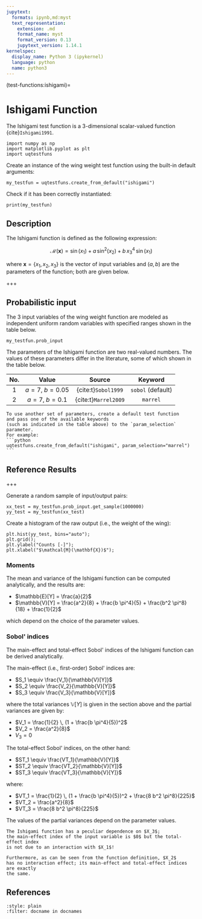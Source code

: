 ```yaml
---
jupytext:
  formats: ipynb,md:myst
  text_representation:
    extension: .md
    format_name: myst
    format_version: 0.13
    jupytext_version: 1.14.1
kernelspec:
  display_name: Python 3 (ipykernel)
  language: python
  name: python3
---
```


(test-functions:ishigami)=
# Ishigami Function

The Ishigami test function is a 3-dimensional scalar-valued function {cite}`Ishigami1991`.

```{code-cell} ipython3
import numpy as np
import matplotlib.pyplot as plt
import uqtestfuns
```

Create an instance of the wing weight test function using
the built-in default arguments:

```{code-cell} ipython3
my_testfun = uqtestfuns.create_from_default("ishigami")
```

Check if it has been correctly instantiated:

```{code-cell} ipython3
print(my_testfun)
```

## Description

The Ishigami function is defined as the following expression:

$$
\mathcal{M}(\boldsymbol{x}) = \sin(x_1) + a \, \sin^2(x_2) + b \, x_3^4 \, \sin{(x_1)} 
$$

where $\boldsymbol{x} = \{ x_1, x_2, x_3 \}$ is the vector of input variables
and $(a, b)$ are the parameters of the function;
both are given below.

+++

## Probabilistic input

The 3 input variables of the wing weight function are modeled
as independent uniform random variables
with specified ranges shown in the table below.

```{code-cell} ipython3
my_testfun.prob_input
```

The parameters of the Ishigami function are two real-valued numbers.
The values of these parameters differ in the literature,
some of which shown in the table below.

| No. | Value | Source | Keyword |
|:--:|:-----:|:-------:|:-------:|
| 1 | $a = 7$, $b = 0.05$ | {cite:t}`Sobol1999`  | `sobol` (default) |
| 2 | $a = 7$, $b = 0.1$  | {cite:t}`Marrel2009` | `marrel` |

````{note}
To use another set of parameters, create a default test function
and pass one of the available keywords
(such as indicated in the table above) to the `param_selection` parameter.
For example:
```python
uqtestfuns.create_from_default("ishigami", param_selection="marrel")
```
````

## Reference Results

+++

Generate a random sample of input/output pairs:

```{code-cell} ipython3
xx_test = my_testfun.prob_input.get_sample(1000000)
yy_test = my_testfun(xx_test)
```

Create a histogram of the raw output (i.e., the weight of the wing):

```{code-cell} ipython3
plt.hist(yy_test, bins="auto");
plt.grid();
plt.ylabel("Counts [-]");
plt.xlabel("$\mathcal{M}(\mathbf{X})$");
```

### Moments

The mean and variance of the Ishigami function can be computed analytically,
and the results are:

- $\mathbb{E}[Y] = \frac{a}{2}$
- $\mathbb{V}[Y] = \frac{a^2}{8} + \frac{b \pi^4}{5} + \frac{b^2 \pi^8}{18} + \frac{1}{2}$

which depend on the choice of the parameter values.

### Sobol' indices

The main-effect and total-effect Sobol' indices of the Ishigami function can be 
derived analytically.

The main-effect (i.e., first-order) Sobol' indices are:

- $S_1 \equiv \frac{V_1}{\mathbb{V}[Y]}$
- $S_2 \equiv \frac{V_2}{\mathbb{V}[Y]}$
- $S_3 \equiv \frac{V_3}{\mathbb{V}[Y]}$

where the total variances $\mathbb{V}[Y]$ is given in the section above and
the partial variances are given by:

- $V_1 = \frac{1}{2} \, (1 + \frac{b \pi^4}{5})^2$
- $V_2 = \frac{a^2}{8}$
- $V_3 = 0$

The total-effect Sobol' indices, on the other hand:

- $ST_1 \equiv \frac{VT_1}{\mathbb{V}[Y]}$
- $ST_2 \equiv \frac{VT_2}{\mathbb{V}[Y]}$
- $ST_3 \equiv \frac{VT_3}{\mathbb{V}[Y]}$

where:

- $VT_1 = \frac{1}{2} \, (1 + \frac{b \pi^4}{5})^2 + \frac{8 b^2 \pi^8}{225}$
- $VT_2 = \frac{a^2}{8}$
- $VT_3 = \frac{8 b^2 \pi^8}{225}$

The values of the partial variances depend on the parameter values.

```{note}
The Ishigami function has a peculiar dependence on $X_3$;
the main-effect index of the input variable is $0$ but the total-effect index
is not due to an interaction with $X_1$!

Furthermore, as can be seen from the function definition, $X_2$
has no interaction effect; its main-effect and total-effect indices are exactly
the same.
```

## References

```{bibliography}
:style: plain
:filter: docname in docnames
```
